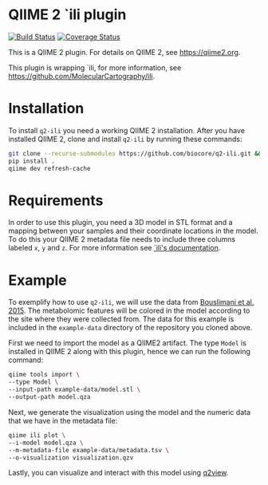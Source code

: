 # QIIME 2 \`ili plugin

[![Build Status](https://travis-ci.org/biocore/q2-ili.svg?branch=master)](https://travis-ci.org/biocore/q2-ili) [![Coverage Status](https://coveralls.io/repos/github/biocore/q2-ili/badge.svg?branch=master)](https://coveralls.io/github/biocore/q2-ili?branch=master)

This is a QIIME 2 plugin. For details on QIIME 2, see https://qiime2.org.

This plugin is wrapping \`ili, for more information, see https://github.com/MolecularCartography/ili.

# Installation

To install `q2-ili` you need a working QIIME 2 installation. After you have
installed QIIME 2, clone and install `q2-ili` by running these commands:

```bash
git clone --recurse-submodules https://github.com/biocore/q2-ili.git && cd q2-ili
pip install .
qiime dev refresh-cache
```

# Requirements

In order to use this plugin, you need a 3D model in STL format and a mapping
between your samples and their coordinate locations in the model. To do this
your QIIME 2 metadata file needs to include three columns labeled `x`, `y` and
`z`. For more information see [\`ili's
documentation](https://github.com/MolecularCartography/ili).

# Example

To exemplify how to use `q2-ili`, we will use the data from [Bouslimani et al.
2015](http://www.pnas.org/content/112/17/E2120). The metabolomic features will
be colored in the model according to the site where they were collected from.
The data for this example is included in the `example-data` directory of the
repository you cloned above.

First we need to import the model as a QIIME2 artifact. The type `Model` is
installed in QIIME 2 along with this plugin, hence we can run the following
command:

```bash
qiime tools import \
--type Model \
--input-path example-data/model.stl \
--output-path model.qza
```

Next, we generate the visualization using the model and the numeric data that
we have in the metadata file:

```bash
qiime ili plot \
--i-model model.qza \
--m-metadata-file example-data/metadata.tsv \
--o-visualization visualization.qzv
```

Lastly, you can visualize and interact with this model using
[q2view](https://view.qiime2.org).
